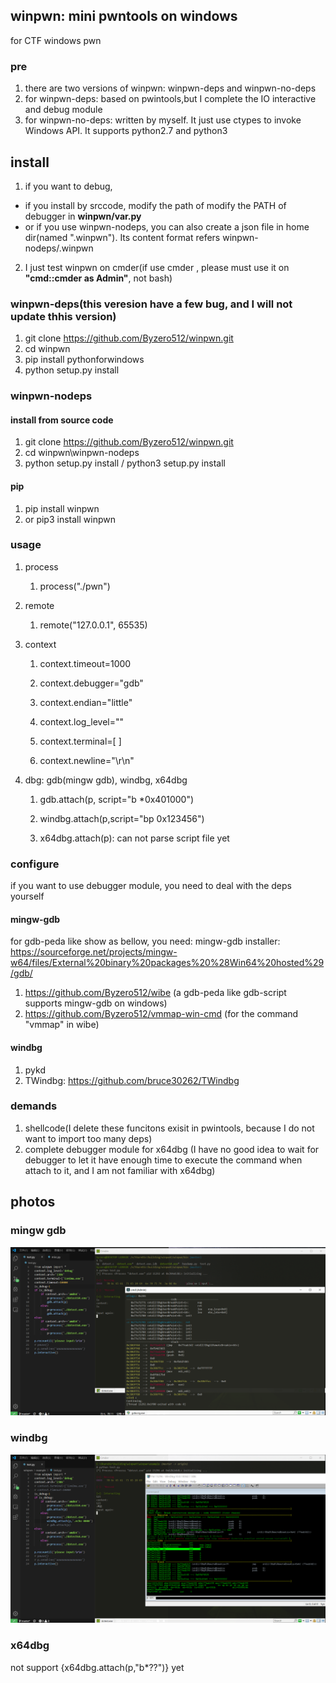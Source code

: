 ## winpwn: mini pwntools on windows
for CTF windows pwn

### pre
1. there are two versions of winpwn: winpwn-deps and winpwn-no-deps
2. for winpwn-deps: based on pwintools,but I complete the IO interactive and debug module
3. for winpwn-no-deps: written by myself. It just use ctypes to invoke Windows API. It supports python2.7 and python3


## install
1. if you want to debug, 
+ if you install by srccode, modify the path of modify the PATH of debugger in <b>winpwn/var.py</b>
+ or if you use winpwn-nodeps, you can also create a json file in home dir(named ".winpwn"). Its content format refers winpwn-nodeps/.winpwn
2. I just test winpwn on cmder(if use cmder , please must use it on <b>"cmd::cmder as Admin"</b>, not bash)


### winpwn-deps(this veresion have a few bug, and I will not update thhis version)
1. git clone  https://github.com/Byzero512/winpwn.git
1. cd winpwn
1. pip install pythonforwindows
1. python setup.py install

### winpwn-nodeps

#### install from source code
1. git clone  https://github.com/Byzero512/winpwn.git
2. cd winpwn\winpwn-nodeps
3. python setup.py install / python3 setup.py install

#### pip
1. pip install winpwn 
2. or pip3 install winpwn


### usage

1. process

   1. process\("./pwn"\)
1. remote

   1. remote\("127.0.0.1", 65535\)
1. context

   1. context\.timeout=1000

   1. context\.debugger="gdb"

   1. context\.endian="little"

   1. context\.log\_level=""

   1. context\.terminal=\[ ]

   1. context\.newline="\r\n" 
1. dbg: gdb\(mingw gdb\), windbg, x64dbg

   1. gdb\.attach\(p, script="b \*0x401000"\)

   1. windbg\.attach\(p\,script="bp 0x123456")

   1. x64dbg\.attach\(p\): can not parse script file yet



### configure
if you want to use debugger module, you need to deal with the deps yourself

#### mingw-gdb
for gdb-peda like show  as bellow, you need:
mingw-gdb installer: https://sourceforge.net/projects/mingw-w64/files/External%20binary%20packages%20%28Win64%20hosted%29/gdb/

1. https://github.com/Byzero512/wibe (a gdb-peda like gdb-script supports mingw-gdb on windows)
2. https://github.com/Byzero512/vmmap-win-cmd (for the command "vmmap" in wibe)

#### windbg
1. pykd
2. TWindbg: https://github.com/bruce30262/TWindbg


### demands
1. shellcode(I delete these funcitons exisit in pwintools, because I do not want to import too many deps)
2. complete debugger module for x64dbg (I have no good idea to wait for debugger to let it have enough time to execute the command when attach to it, and I am not familiar with x64dbg) 

## photos

### mingw gdb

![gdb](./img/winpwn1.png)

### windbg

![windbg](./img/winpwn2.png)

### x64dbg
not support {x64dbg.attach(p,"b*??")} yet
